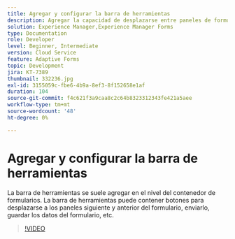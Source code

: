 ```yaml
---
title: Agregar y configurar la barra de herramientas
description: Agregar la capacidad de desplazarse entre paneles de formulario.
solution: Experience Manager,Experience Manager Forms
type: Documentation
role: Developer
level: Beginner, Intermediate
version: Cloud Service
feature: Adaptive Forms
topic: Development
jira: KT-7389
thumbnail: 332236.jpg
exl-id: 3155059c-fbe6-4b9a-8ef3-8f152658e1af
duration: 104
source-git-commit: f4c621f3a9caa8c2c64b8323312343fe421a5aee
workflow-type: tm+mt
source-wordcount: '48'
ht-degree: 0%

---
```


# Agregar y configurar la barra de herramientas

La barra de herramientas se suele agregar en el nivel del contenedor de formularios. La barra de herramientas puede contener botones para desplazarse a los paneles siguiente y anterior del formulario, enviarlo, guardar los datos del formulario, etc.

>[!VIDEO](https://video.tv.adobe.com/v/332236?quality=12&learn=on)
